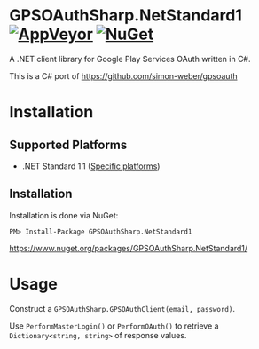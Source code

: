 # GPSOAuthSharp.NetStandard1 [![AppVeyor](https://img.shields.io/appveyor/ci/AeonLucid/gpsoauthsharp-netstandard1/master.svg?maxAge=60)](https://ci.appveyor.com/project/AeonLucid/gpsoauthsharp-netstandard1) [![NuGet](https://img.shields.io/nuget/v/GPSOAuthSharp.NetStandard1.svg?maxAge=60)](https://www.nuget.org/packages/GPSOAuthSharp.NetStandard1)

A .NET client library for Google Play Services OAuth written in C#.

This is a C# port of https://github.com/simon-weber/gpsoauth

# Installation

## Supported Platforms

* .NET Standard 1.1 ([Specific platforms](https://github.com/dotnet/corefx/blob/master/Documentation/architecture/net-platform-standard.md#mapping-the-net-platform-standard-to-platforms))

## Installation

Installation is done via NuGet:

    PM> Install-Package GPSOAuthSharp.NetStandard1
    
https://www.nuget.org/packages/GPSOAuthSharp.NetStandard1/

# Usage
Construct a `GPSOAuthSharp.GPSOAuthClient(email, password)`.

Use `PerformMasterLogin()` or `PerformOAuth()` to retrieve a `Dictionary<string, string>` of response values. 
